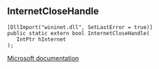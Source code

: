 ## InternetCloseHandle

```
[DllImport("wininet.dll", SetLastError = true)]
public static extern bool InternetCloseHandle(
   IntPtr hInternet
);
```

[Microsoft documentation](https://docs.microsoft.com/en-us/windows/win32/api/wininet/nf-wininet-internetclosehandle)
